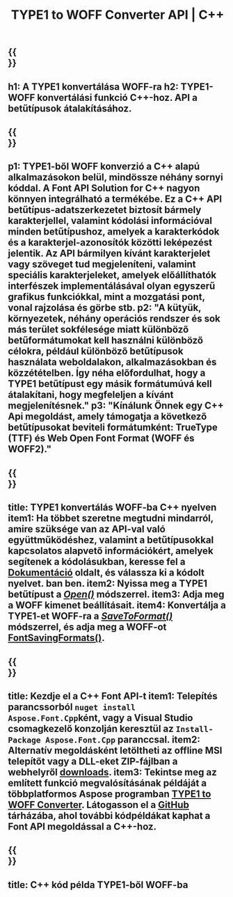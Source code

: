 ﻿---
translation: true
template: /_templates/conversion-child-cpp.md
title: TYPE1 to WOFF Converter API | C++
description: Konvertálja a TYPE1-et WOFF betűtípusokká ezzel a C++ API-val. A konvertálási funkció Windowson és Linuxon, valamint minden C++-t támogató fejlesztői környezetben működik.
metakeywords: c++ TYPE1 to WOFF, TYPE1 to WOFF megoldások c++, TYPE1 to WOFF font conerter cpp
url: /cpp/conversion/type1-to-woff/
family: font
platformtag: cpp
feature: conversion
otherformats: TTF WOFF2
---

{{<section banner>}}
---
h1: A TYPE1 konvertálása WOFF-ra
h2: TYPE1-WOFF konvertálási funkció C++-hoz. API a betűtípusok átalakításához.
---

{{<section overview>}}
---
p1: TYPE1-ből WOFF konverzió a С++ alapú alkalmazásokon belül, mindössze néhány sornyi kóddal. A Font API Solution for С++ nagyon könnyen integrálható a termékébe. Ez a C++ API betűtípus-adatszerkezetet biztosít bármely karakterjellel, valamint kódolási információval minden betűtípushoz, amelyek a karakterkódok és a karakterjel-azonosítók közötti leképezést jelentik. Az API bármilyen kívánt karakterjelet vagy szöveget tud megjeleníteni, valamint speciális karakterjeleket, amelyek előállíthatók interfészek implementálásával olyan egyszerű grafikus funkciókkal, mint a mozgatási pont, vonal rajzolása és görbe stb.
p2: "A kütyük, környezetek, néhány operációs rendszer és sok más terület sokfélesége miatt különböző betűformátumokat kell használni különböző célokra, például különböző betűtípusok használata weboldalakon, alkalmazásokban és közzétételben. Így néha előfordulhat, hogy a TYPE1 betűtípust egy másik formátumúvá kell átalakítani, hogy megfeleljen a kívánt megjelenítésnek."
p3: "Kínálunk Önnek egy С++ Api megoldást, amely támogatja a következő betűtípusokat beviteli formátumként: TrueType (TTF) és Web Open Font Format (WOFF és WOFF2)."
---

{{<section feature1>}}
---
title: TYPE1 konvertálás WOFF-ba C++ nyelven
item1: Ha többet szeretne megtudni mindarról, amire szüksége van az API-val való együttműködéshez, valamint a betűtípusokkal kapcsolatos alapvető információkért, amelyek segítenek a kódolásukban, keresse fel a [Dokumentáció](https://docs.aspose.com/font/) oldalt, és válassza ki a kódolt nyelvet. ban ben.
item2: Nyissa meg a TYPE1 betűtípust a [*Open()*](https://reference.aspose.com/font/cpp/class/aspose.font.font#ac2387bf04ccb5bac51cf37984d4ebf33) módszerrel.
item3: Adja meg a WOFF kimenet beállításait.
item4: Konvertálja a TYPE1-et WOFF-ra a [*SaveToFormat()*](https://reference.aspose.com/font/cpp/class/aspose.font.font#a670ea97404fd72c2e51b0e8c543c8a45) módszerrel, és adja meg a WOFF-ot [FontSavingFormats()](https://reference.aspose.com/font/cpp/namespace/aspose.font#a93d0dcc7c00f5c7027d60e14a5433c74).
---

{{<section feature2>}}
---
title: Kezdje el a C++ Font API-t
item1: Telepítés parancssorból ```nuget install Aspose.Font.Cpp```ként, vagy a Visual Studio csomagkezelő konzolján keresztül az ```Install-Package Aspose.Font.Cpp``` paranccsal.
item2: Alternatív megoldásként letöltheti az offline MSI telepítőt vagy a DLL-eket ZIP-fájlban a webhelyről  [downloads](https://downloads.aspose.com/font/cpp).
item3: Tekintse meg az említett funkció megvalósításának példáját a többplatformos Aspose programban [TYPE1 to WOFF Converter](https://products.aspose.app/font/conversion/type1-to-woff). Látogasson el a [GitHub](https://github.com/aspose-font/Aspose.Font-Documentation/tree/master/cpp-examples) tárházába, ahol további kódpéldákat kaphat a Font API megoldással a C++-hoz.
---

{{<section codeexample>}}
---
title: C++ kód példa TYPE1-ből WOFF-ba
---